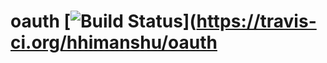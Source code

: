 oauth [![Build Status](https://travis-ci.org/hhimanshu/oauth.svg?branch=master)](https://travis-ci.org/hhimanshu/oauth
=====
